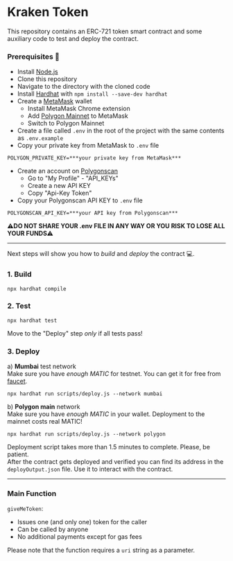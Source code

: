 # Kraken Token

This repository contains an ERC-721 token smart contract and some auxiliary code to test and deploy the contract.

### Prerequisites :page_with_curl:
- Install [Node.js](https://nodejs.org/en/download/)
- Clone this repository
- Navigate to the directory with the cloned code
- Install [Hardhat](https://hardhat.org/) with `npm install --save-dev hardhat`
- Create a [MetaMask](https://metamask.io/) wallet
  - Install MetaMask Chrome extension
  - Add [Polygon Mainnet](https://docs.polygon.technology/docs/develop/metamask/config-polygon-on-metamask/) to MetaMask
  - Switch to Polygon Mainnet
- Create a file called `.env` in the root of the project with the same contents as `.env.example`
- Copy your private key from MetaMask to `.env` file
```
POLYGON_PRIVATE_KEY=***your private key from MetaMask***
```
- Create an account on [Polygonscan](https://polygonscan.com/)
  - Go to "My Profile" - "API_KEYs"
  - Create a new API KEY
  - Copy "Api-Key Token"
- Copy your Polygonscan API KEY to `.env` file
```
POLYGONSCAN_API_KEY=***your API key from Polygonscan***
```
:warning:__DO NOT SHARE YOUR .env FILE IN ANY WAY OR YOU RISK TO LOSE ALL YOUR FUNDS__:warning:

---
Next steps will show you how to _build_ and _deploy_ the contract :computer:.  

### 1. Build
```
npx hardhat compile
```

### 2. Test
```
npx hardhat test
```
Move to the "Deploy" step _only_ if all tests pass!

### 3. Deploy
а) __Mumbai__ test network  
Make sure you have _enough MATIC_ for testnet. You can get it for free from [faucet](https://faucet.polygon.technology/).  
```
npx hardhat run scripts/deploy.js --network mumbai
```  
b) __Polygon main__ network  
Make sure you have _enough MATIC_ in your wallet. Deployment to the mainnet costs real MATIC!
```
npx hardhat run scripts/deploy.js --network polygon
```
Deployment script takes more than 1.5 minutes to complete. Please, be patient.  
After the contract gets deployed and verified you can find its address in the `deployOutput.json` file. Use it to interact with the contract.  

---

### Main Function

`giveMeToken`: 
  - Issues one (and only one) token for the caller
  - Can be called by anyone
  - No additional payments except for gas fees  


Please note that the function requires a `uri` string as a parameter.

